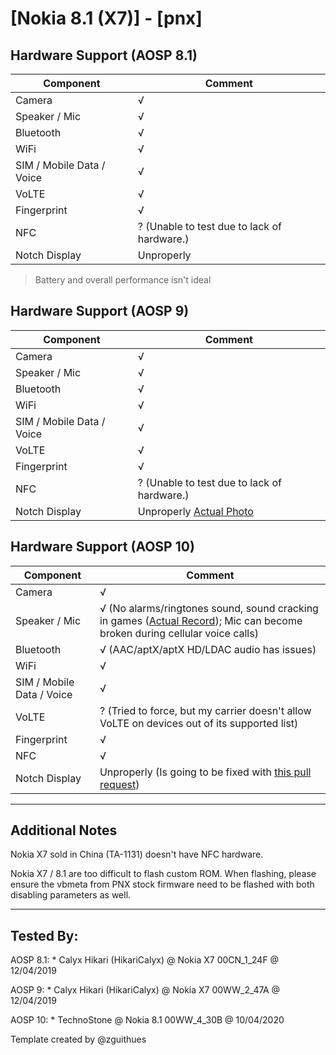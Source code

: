 # [Nokia 8.1 (X7)] - [pnx]

## Hardware Support (AOSP 8.1)
| Component                 |      Comment                                              |
|---------------------------|-----------------------------------------------------------|
| Camera                    | √                                                         |
| Speaker / Mic             | √                                                         |
| Bluetooth                 | √                                                         |
| WiFi                      | √                                                         |
| SIM / Mobile Data / Voice | √                                                         |
| VoLTE                     | √                                                         |
| Fingerprint               | √                                                         |
| NFC                       | ? (Unable to test due to lack of hardware.)               |
| Notch Display             | Unproperly                                                |

> Battery and overall performance isn't ideal

## Hardware Support (AOSP 9)
| Component                 |      Comment                                              |
|---------------------------|-----------------------------------------------------------|
| Camera                    | √                                                         |
| Speaker / Mic             | √                                                         |
| Bluetooth                 | √                                                         |
| WiFi                      | √                                                         |
| SIM / Mobile Data / Voice | √                                                         |
| VoLTE                     | √                                                         |
| Fingerprint               | √                                                         |
| NFC                       | ? (Unable to test due to lack of hardware.)               |
| Notch Display             | Unproperly [Actual Photo](https://t.me/phhtreble/194608)  |

## Hardware Support (AOSP 10)
| Component                 |      Comment                                              |
|---------------------------|-----------------------------------------------------------|
| Camera                    | √                                                         |
| Speaker / Mic             | √ (No alarms/ringtones sound, sound cracking in games ([Actual Record](https://t.me/nokia_pnx_gsi/17)); Mic can become broken during cellular voice calls)                                                       |
| Bluetooth                 | √ (AAC/aptX/aptX HD/LDAC audio has issues)                |
| WiFi                      | √                                                         |
| SIM / Mobile Data / Voice | √                                                         |
| VoLTE                     | ? (Tried to force, but my carrier doesn't allow VoLTE on devices out of its supported list)                                                         |
| Fingerprint               | √                                                         |
| NFC                       | √                                                         |
| Notch Display             | Unproperly (Is going to be fixed with [this pull request](https://github.com/phhusson/vendor_hardware_overlay/pull/204))                         |

***
## Additional Notes

Nokia X7 sold in China (TA-1131) doesn't have NFC hardware.

Nokia X7 / 8.1 are too difficult to flash custom ROM.
When flashing, please ensure the vbmeta from PNX stock firmware need to be flashed with both disabling parameters as well.

***


## Tested By:
AOSP 8.1: * Calyx Hikari (HikariCalyx) @ Nokia X7 00CN_1_24F @ 12/04/2019

AOSP 9: * Calyx Hikari (HikariCalyx) @ Nokia X7 00WW_2_47A @ 12/04/2019

AOSP 10: * TechnoStone @ Nokia 8.1 00WW_4_30B @ 10/04/2020

Template created by @zguithues